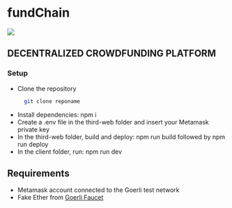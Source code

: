 # fundChain

<img src="https://capsule-render.vercel.app/api?text=HeyEveryone🕹️&animation=fadeIn&type=waving&color=gradient&height=100" />

## DECENTRALIZED CROWDFUNDING PLATFORM
### Setup
- Clone the repository
  ```bash
    git clone reponame
  ```
- Install dependencies: npm i
- Create a .env file in the third-web folder and insert your Metamask private key
- In the third-web folder, build and deploy: npm run build followed by npm run deploy
- In the client folder, run: npm run dev

## Requirements
- Metamask account connected to the Goerli test network
- Fake Ether from [Goerli Faucet](https://goerlifaucet.com/)
